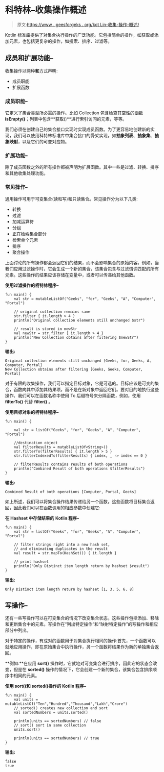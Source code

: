 # 科特林–收集操作概述

> 原文:[https://www . geesforgeks . org/kot Lin-收集-操作-概述/](https://www.geeksforgeeks.org/kotlin-collection-operations-overview/)

Kotlin 标准库提供了对集合执行操作的广泛功能。它包括简单的操作，如获取或添加元素，也包括更复杂的操作，如搜索、排序、过滤等。

## 成员和扩展功能–

收集操作以两种**和**方式声明:

*   成员职能
*   扩展函数

### 成员职能–

它定义了集合类型所必需的操作。比如 Collection 包含检查其空性的函数**isEmpty()**；列表中包含**获取()**进行索引访问的元素，等等。

我们必须在创建自己的集合接口实现时实现成员函数。为了更容易地创建新的实现，我们可以使用科特林标准库中集合接口的骨架实现，如**抽象列表**、**抽象集**、**抽象映射**，以及它们的可变对应物。

### 扩展功能–

除了成员函数之外的所有操作都被声明为扩展函数。其中一些是过滤、转换、排序和其他收集处理功能。

### 常见操作–

通用操作可用于可变集合(读和写)和只读集合。常见操作分为以下几类:

*   转换
*   过滤
*   加减运算符
*   分组
*   正在检索集合部分
*   检索单个元素
*   排序
*   聚合操作

上面讨论的所有操作都会返回它们的结果，而不会影响集合的原始内容。例如，当我们应用过滤操作时，它会生成一个新的集合，该集合包含与过滤谓词匹配的所有元素。这些操作的结果应该存储在变量中，或者可以传递给其他函数。

**使用过滤操作的柯特林程序–**

```
fun main() {
    val str = mutableListOf("Geeks", "for", "Geeks", "A", "Computer", "Portal")

    // original collection remains same 
    str.filter { it.length > 4 }
    println("Original collection elements still unchanged $str")

    // result is stored in newStr
    val newStr = str.filter { it.length > 4 }
    println("New Collection obtains after filtering $newStr")
}
```

**输出:**

```
Original collection elements still unchanged [Geeks, for, Geeks, A, Computer, Portal]
New Collection obtains after filtering [Geeks, Geeks, Computer, Portal]

```

对于有限的收集操作，我们可以指定目标对象，它是可选的。目标应该是可变的集合，函数向其中添加其结果项，而不是在新对象中返回它们。要对目的地执行这些操作，我们可以在函数名称中使用 To 后缀符号来分隔函数，例如，使用 **filterTo()** 代替 **filter()** 。

**使用目标对象的柯特林程序–**

```
fun main() {

    val str = listOf("Geeks", "for", "Geeks", "A", "Computer", "Portal")

    //destination object
    val filterResults = mutableListOf<String>()
    str.filterTo(filterResults) { it.length > 5 }
    str.filterIndexedTo(filterResults) { index, _ -> index == 0 }

    // filterResults contains results of both operations
    println("Combined Result of both operations $filterResults")
}
```

**输出:**

```
Combined Result of both operations [Computer, Portal, Geeks]
```

如上所述，我们可以将集合操作结果传递给另一个函数，这些函数将目标集合返回，因此我们可以在函数调用的相应参数中创建它:

**在 Hashset 中存储结果的 Kotlin 程序–**

```
fun main() {
    val str = listOf("Geeks", "for", "Geeks", "A", "Computer", "Portal")

    // filter strings right into a new hash set,
    // and eliminating duplicates in the result
    val result = str.mapTo(HashSet()) { it.length }

    // print hashset
    println("Only Distinct item length return by hashset $result")
}
```

**输出:**

```
Only Distinct item length return by hashset [1, 3, 5, 6, 8]
```

## 写操作–

还有一些写操作可以在可变集合的情况下改变集合状态。这些操作包括添加、移除和更新集合中的元素。写操作在“列出特定操作”和“映射特定操作”的写操作和相应部分中列出。

对于特定的操作，有成对的函数用于对集合执行相同的操作:首先，一个函数可以就地应用操作，即在原始集合中执行操作，另一个函数将结果作为新的单独集合返回。

**例如:**在应用 **sort()** 操作时，它就地对可变集合进行排序，因此它的状态会改变，但是在 **sorted()** 操作的情况下，它会创建一个新的集合，该集合包含排序顺序中相同的元素。

**使用 sort()和 sorted()操作的 Kotlin 程序–**

```
fun main() {
    val units = mutableListOf("Ten","Hundred","Thousand","Lakh","Crore")
    // sorted() creates new collection and sort
    val sortedNumbers = units.sorted()

    println(units == sortedNumbers) // false
    // sort() sort in same collection
    units.sort()

    println(units == sortedNumbers) // true
}
```

**输出:**

```
false
true

```